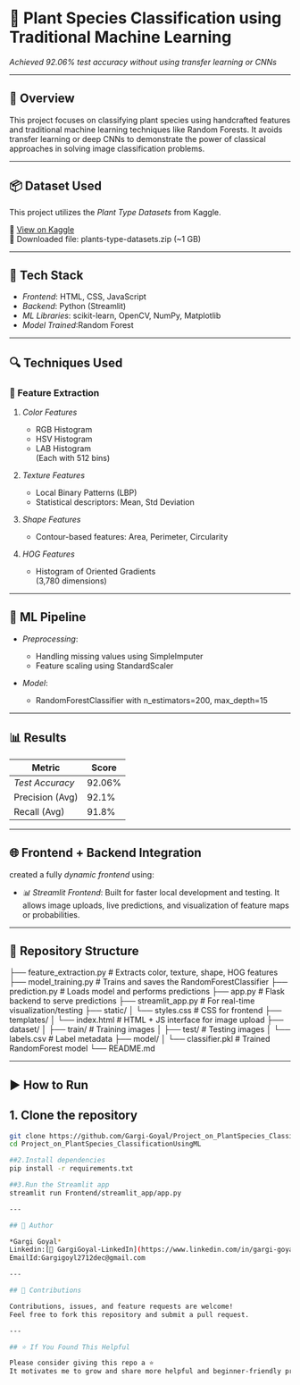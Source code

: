 # 🌿 Plant Species Classification using Traditional Machine Learning

*Achieved 92.06% test accuracy without using transfer learning or CNNs*

---

## 🚀 Overview

This project focuses on classifying plant species using handcrafted features and traditional machine learning techniques like Random Forests. It avoids transfer learning or deep CNNs to demonstrate the power of classical approaches in solving image classification problems.

---
## 📦 Dataset Used
This project utilizes the *Plant Type Datasets* from Kaggle.

🔗 [View on Kaggle](https://www.kaggle.com/datasets/yudhaislamisulistya/plants-type-datasets)  
  📁 Downloaded file: plants-type-datasets.zip (~1 GB)

---
## 🔧 Tech Stack

- *Frontend*: HTML, CSS, JavaScript
- *Backend*: Python (Streamlit)
- *ML Libraries*: scikit-learn, OpenCV, NumPy, Matplotlib
- *Model Trained*:Random Forest

---

## 🔍 Techniques Used

### 🎨 Feature Extraction

1. *Color Features*
   - RGB Histogram
   - HSV Histogram
   - LAB Histogram  
   (Each with 512 bins)

2. *Texture Features*
   - Local Binary Patterns (LBP)
   - Statistical descriptors: Mean, Std Deviation

3. *Shape Features*
   - Contour-based features: Area, Perimeter, Circularity

4. *HOG Features*
   - Histogram of Oriented Gradients  
   (3,780 dimensions)

---

## 🧠 ML Pipeline

- *Preprocessing*:
  - Handling missing values using SimpleImputer
  - Feature scaling using StandardScaler

- *Model*:  
  - RandomForestClassifier with n_estimators=200, max_depth=15

---

## 📊 Results

| Metric            | Score     |
|-------------------|-----------|
| *Test Accuracy* | 92.06%    |
| Precision (Avg)   | 92.1%     |
| Recall (Avg)      | 91.8%     |

---

## 🌐 Frontend + Backend Integration

created a fully *dynamic frontend* using:
- *📊 Streamlit Frontend*: Built for faster local development and testing. It allows image uploads, live predictions, and visualization of feature maps or probabilities.

---

## 📁 Repository Structure


├── feature_extraction.py        # Extracts color, texture, shape, HOG features
├── model_training.py            # Trains and saves the RandomForestClassifier
├── prediction.py                # Loads model and performs predictions
├── app.py                       # Flask backend to serve predictions
├── streamlit_app.py             # For real-time visualization/testing
├── static/
│   └── styles.css               # CSS for frontend
├── templates/
│   └── index.html               # HTML + JS interface for image upload
├── dataset/
│   ├── train/                   # Training images
│   ├── test/                    # Testing images
│   └── labels.csv               # Label metadata
├── model/
│   └── classifier.pkl           # Trained RandomForest model
└── README.md


---

## ▶ How to Run

## 1. Clone the repository
```bash
git clone https://github.com/Gargi-Goyal/Project_on_PlantSpecies_ClassificationUsingML.git
cd Project_on_PlantSpecies_ClassificationUsingML

##2.Install dependencies
pip install -r requirements.txt

##3.Run the Streamlit app
streamlit run Frontend/streamlit_app/app.py

---

## 🙋 Author

*Gargi Goyal*  
Linkedin:[🔗 GargiGoyal-LinkedIn](https://www.linkedin.com/in/gargi-goyal-047888249/)
EmailId:Gargigoyl2712dec@gmail.com

---

## 🤝 Contributions

Contributions, issues, and feature requests are welcome!  
Feel free to fork this repository and submit a pull request.

---

## ⭐ If You Found This Helpful

Please consider giving this repo a ⭐  
It motivates me to grow and share more helpful and beginner-friendly projects like this!
